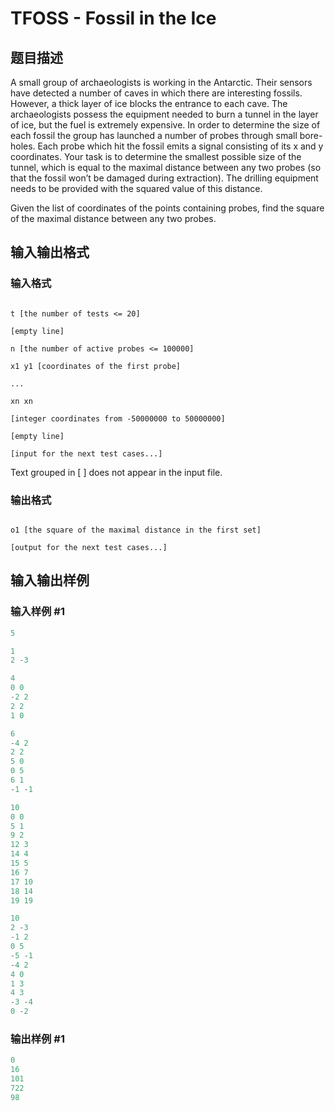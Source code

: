 # TFOSS - Fossil in the Ice

## 题目描述

A small group of archaeologists is working in the Antarctic. Their sensors have detected a number of caves in which there are interesting fossils. However, a thick layer of ice blocks the entrance to each cave. The archaeologists possess the equipment needed to burn a tunnel in the layer of ice, but the fuel is extremely expensive. In order to determine the size of each fossil the group has launched a number of probes through small bore-holes. Each probe which hit the fossil emits a signal consisting of its x and y coordinates. Your task is to determine the smallest possible size of the tunnel, which is equal to the maximal distance between any two probes (so that the fossil won’t be damaged during extraction). The drilling equipment needs to be provided with the squared value of this distance.

Given the list of coordinates of the points containing probes, find the square of the maximal distance between any two probes.

## 输入输出格式

### 输入格式

```

t [the number of tests <= 20]

[empty line]

n [the number of active probes <= 100000]

x1 y1 [coordinates of the first probe]

...

xn xn

[integer coordinates from -50000000 to 50000000]

[empty line]

[input for the next test cases...]

```

Text grouped in \[ \] does not appear in the input file.

### 输出格式

```

o1 [the square of the maximal distance in the first set]

[output for the next test cases...]

```

## 输入输出样例

### 输入样例 #1

```cpp
5

1
2 -3

4
0 0
-2 2
2 2
1 0

6
-4 2
2 2
5 0
0 5
6 1
-1 -1

10
0 0
5 1
9 2
12 3
14 4
15 5
16 7
17 10
18 14
19 19

10
2 -3
-1 2
0 5
-5 -1
-4 2
4 0
1 3
4 3
-3 -4
0 -2
```


### 输出样例 #1

```cpp
0
16
101
722
98
```



